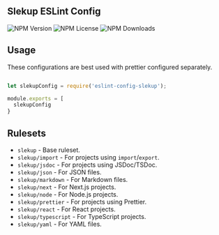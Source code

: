 ## Slekup ESLint Config

![NPM Version](https://img.shields.io/npm/v/eslint-config-slekup.svg) ![NPM License](https://img.shields.io/npm/l/eslint-config-slekup.svg) ![NPM Downloads](https://img.shields.io/npm/dm/eslint-config-slekup.svg)

## Usage

These configurations are best used with prettier configured separately.

```js

let slekupConfig = require('eslint-config-slekup');

module.exports = [
  slekupConfig
}
```

## Rulesets

- `slekup` - Base ruleset.
- `slekup/import` - For projects using `import`/`export`.
- `slekup/jsdoc` - For projects using JSDoc/TSDoc.
- `slekup/json` - For JSON files.
- `slekup/markdown` - For Markdown files.
- `slekup/next` - For Next.js projects.
- `slekup/node` - For Node.js projects.
- `slekup/prettier` - For projects using Prettier.
- `slekup/react` - For React projects.
- `slekup/typescript` - For TypeScript projects.
- `slekup/yaml` - For YAML files.
